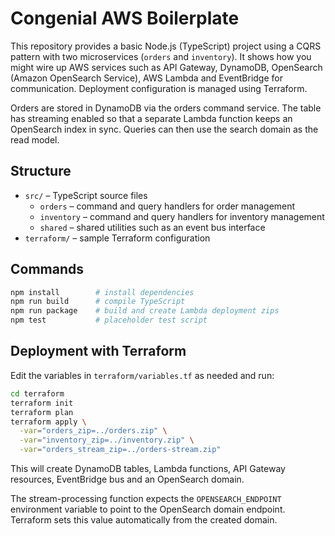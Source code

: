 # Congenial AWS Boilerplate

This repository provides a basic Node.js (TypeScript) project using a CQRS
pattern with two microservices (`orders` and `inventory`). It shows how you
might wire up AWS services such as API Gateway, DynamoDB, OpenSearch
(Amazon OpenSearch Service), AWS Lambda and EventBridge for communication.
Deployment configuration is managed using Terraform.

Orders are stored in DynamoDB via the orders command service. The table has
streaming enabled so that a separate Lambda function keeps an OpenSearch index
in sync. Queries can then use the search domain as the read model.

## Structure

- `src/` – TypeScript source files
  - `orders` – command and query handlers for order management
  - `inventory` – command and query handlers for inventory management
  - `shared` – shared utilities such as an event bus interface
- `terraform/` – sample Terraform configuration

## Commands

```bash
npm install        # install dependencies
npm run build      # compile TypeScript
npm run package    # build and create Lambda deployment zips
npm test           # placeholder test script
```

## Deployment with Terraform

Edit the variables in `terraform/variables.tf` as needed and run:

```bash
cd terraform
terraform init
terraform plan
terraform apply \
  -var="orders_zip=../orders.zip" \
  -var="inventory_zip=../inventory.zip" \
  -var="orders_stream_zip=../orders-stream.zip"
```

This will create DynamoDB tables, Lambda functions, API Gateway resources,
EventBridge bus and an OpenSearch domain.

The stream-processing function expects the `OPENSEARCH_ENDPOINT` environment
variable to point to the OpenSearch domain endpoint. Terraform sets this value
automatically from the created domain.
